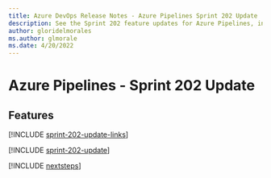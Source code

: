 ```yaml
---
title: Azure DevOps Release Notes - Azure Pipelines Sprint 202 Update
description: See the Sprint 202 feature updates for Azure Pipelines, including next steps.
author: gloridelmorales
ms.author: glmorale
ms.date: 4/20/2022
---
```


# Azure Pipelines - Sprint 202 Update

## Features

[!INCLUDE [sprint-202-update-links](../includes/pipelines/sprint-202-update-links.md)]

[!INCLUDE [sprint-202-update](../includes/pipelines/sprint-202-update.md)]

[!INCLUDE [nextsteps](../includes/nextsteps.md)]